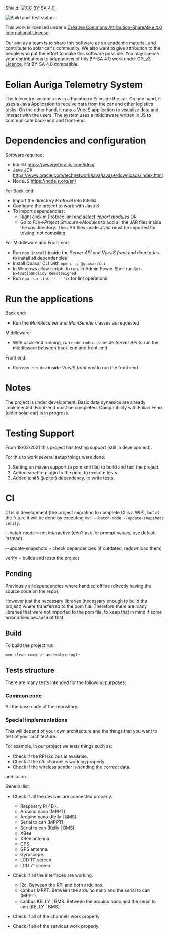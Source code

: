 Shield: [![CC BY-SA 4.0][cc-by-sa-shield]][cc-by-sa]

![Build and Test status:](https://github.com/mvargas33/Eolian-Auriga-backend/actions/workflows/javaCI.yml/badge.svg)

This work is licensed under a [Creative Commons Attribution-ShareAlike 4.0 International License][cc-by-sa]. 

[cc-by-sa]: http://creativecommons.org/licenses/by-sa/4.0/
[cc-by-sa-image]: https://licensebuttons.net/l/by-sa/4.0/88x31.png
[cc-by-sa-shield]: https://img.shields.io/badge/License-CC%20BY--SA%204.0-lightgrey.svg

Our aim as a team is to share this software as an academic material, and contribute to solar car's community. We also want to give attribution to the people who put the effort to make this software possible. You may license your contributions to adaptations of this BY-SA 4.0 work under [GPLv3 Licence][GPLv3], it's BY-SA 4.0 compatible.

[GPLv3]: https://www.gnu.org/licenses/gpl-3.0.html

# Eolian Auriga Telemetry System
The telemetry system runs in a Raspberry Pi inside the car. On one hand, it uses a Java Application to receive data from the car and other logistics tasks. On the other hand, it runs a VueJS application to visualize data and interact with the users. The system uses a middleware written in JS to communicate back-end and front-end.

# Dependencies and configuration

Software required:

* IntelliJ https://www.jetbrains.com/idea/
* Java JDK https://www.oracle.com/technetwork/java/javase/downloads/index.html
* NodeJS https://nodejs.org/en/

For Back-end:

* Import the directory *Protocol* into IntelliJ
* Configure the project to work with Java 8
* To import dependencies:
  * Right click in Protocol.iml and select *import modules* OR
  * Go to *File->Project Strucure->Modules* to add all the JAR files inside the *libs* directory. The JAR files inside *JUnit* must be imported for testing, not compiling

For Middleware and Front-end:

* Run `npm install` inside the *Server API* and *VueJS front end* directories to install all dependencies
* Install Quasar CLI with `npm i -g @quasar/cli`
* In Windows allow scripts to run. In Admin Power Shell run `Set-ExecutionPolicy RemoteSigned`
* Run `npm run lint -- --fix` for lint operations

# Run the applications

Back end:

* Run the *MainReceiver* and *MainSender* classes as requested

Middleware:

* With back-end running, run `node index.js` inside *Server API* to run the middleware between back-end and front-end

Front end:

* Run `npm run dev` inside *VueJS front end* to run the front-end

# Notes

The project is under development. Basic data dynamics are already implemented. Front-end must be completed. Compatibility with Eolian Fenix (older solar car) is in progress.

#  Testing Support

From 18/02/2021 this project has testing support (still in development).

For this to work several setup things were done:

1. Setting un maven support (a pom.xml file) to build and test the project.
2. Added surefire plugin to the pom, to execute tests.
3. Added junit5 (jupiter) dependency, to write tests.

# CI

CI is in development (the project migration to complete CI is a WIP), but at the future it will be done by executing
`mvn --batch-mode --update-snapshots verify`.

--batch-mode = not interactive (don't ask for prompt values, use default instead)

--update-snapshots = check dependencies (if outdated, redownload them)

verify = builds and tests the project

## Pending

Previously all dependencies where handled offline (directly having the source code on the repo). 

However just the necessary libraries (necessary enough to build the project) where transferred to the pom file.
Therefore there are many libraries that were not imported to the pom file, to keep that in mind if some error arises because of that.

## Build

To build the project run:

`mvn clean compile assembly:single`

## Tests structure

There are many tests intended for the following purposes:

### Common code

All the base code of the repository.

### Special implementations

This will depend of your own architecture and the things that you want to test of your architecture.

For example, in our project we tests things such as:
* Check if the RPI i2c bus is available.
* Check if the i2c channel is working properly.
* Check if the wireless sender is sending the correct data.

and so on...

General list:

* Check if all the devices are connected properly.

  * Raspberry Pi 4B+.
  * Arduino nano (MPPT). 
  * Arduino nano (Kelly | BMS).
  * Serial to can (MPPT). 
  * Serial to can (Kelly | BMS).
  * XBee.
  * XBee antenna.
  * GPS.
  * GPS antenna.
  * Gyroscope.
  * LCD 11" screen.
  * LCD 7" screen.

* Check if all the interfaces are working.
  * i2c. Between the RPI and both arduinos.
  * canbus MPPT. Between the arduino nano and the serial to can (MPPT).
  * canbus KELLY | BMS. Between the arduino nano and the serial to can (KELLY | BMS).

* Check if all of the channels work properly.
* Check if all of the services work properly.